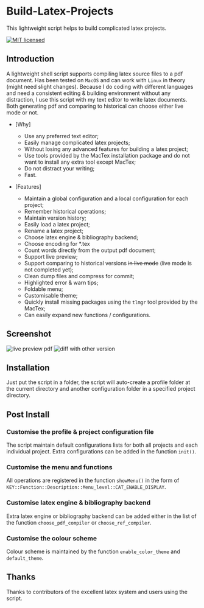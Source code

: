 # Build-Latex-Projects
This lightweight script helps to build complicated latex projects.

[![MIT licensed](https://img.shields.io/badge/license-MIT-blue.svg)](./LICENSE.md)

## Introduction

A lightweight shell script supports compiling latex source files to a pdf document. Has been tested on `MacOS` and can work with `Linux` in theory (might need slight changes). Because I do coding with different languages and need a consistent editing & building environment without any distraction, I use this script with my text editor to write latex documents. Both generating pdf and comparing to historical can choose either live mode or not.

- [Why]
    - Use any preferred text editor;
    - Easily manage complicated latex projects;
    - Without losing any advanced features for building a latex project;
    - Use tools provided by the MacTex installation package and do not want to install any extra tool except MacTex;
    - Do not distract your writing;
    - Fast.

- [Features]
    - Maintain a global configuration and a local configuration for each project;
    - Remember historical operations;
    - Maintain version history;
    - Easily load a latex project;
    - Rename a latex project;
    - Choose latex engine & bibliography backend;
    - Choose encoding for *.tex
    - Count words directly from the output pdf document;
    - Support live preview;
    - Support comparing to historical versions <s>in live mode</s> (live mode is not completed yet);
    - Clean dump files and compress for commit;
    - Highlighted error & warn tips;
    - Foldable menu;
    - Customisable theme;
    - Quickly install missing packages using the `tlmgr` tool provided by the MacTex;
    - Can easily expand new functions / configurations.

## Screenshot
![live preview pdf](screenshots/preview.GIF) ![diff with other version](screenshots/diff.)

## Installation

Just put the script in a folder, the script will auto-create a profile folder at the current directory and another configuration folder in a specified project directory.

## Post Install


### Customise the profile & project configuration file

The script maintain default configurations lists for both all projects and each individual project. Extra configurations can be added in the function `init()`.

### Customise the menu and functions

All operations are registered in the function `showMenu()` in the form of `KEY::Function::Description::Menu_level::CAT_ENABLE_DISPLAY`.

### Customise latex engine & bibliography backend

Extra latex engine or bibliography backend can be added either in the list of the function `choose_pdf_compiler` or `choose_ref_compiler`.

### Customise the colour scheme

Colour scheme is maintained by the function `enable_color_theme` and `default_theme`.


## Thanks

Thanks to contributors of the excellent latex system and users using the script.
